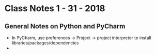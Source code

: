 # Class Notes 1 - 31 - 2018 #

## General Notes on Python and PyCharm ##
- In PyCharm, use preferences -> Project -> project interpreter to install libraries/packages/dependencies
- 